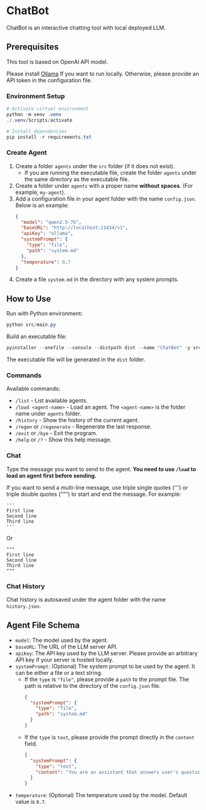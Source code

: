 # ChatBot
ChatBot is an interactive chatting tool with local deployed LLM.

## Prerequisites
This tool is based on OpenAI API model.

Please install [Ollama](https://ollama.com) If you want to run locally. Otherwise, please provide an API token in the configuration file.

### Environment Setup
```powershell
# Activate virtual environment
python -m venv .venv
./.venv/Scripts/activate

# Install dependencies
pip install -r requirements.txt
```

### Create Agent
1. Create a folder `agents` under the `src` folder (if it does not exist).
    - If you are running the executable file, create the folder `agents` under the same directory as the executable file.
1. Create a folder under `agents` with a proper name **without spaces**. (For example, `my-agent`).
1. Add a configuration file in your agent folder with the name `config.json`. Below is an example:
    ```json
    {
      "model": "qwen2.5-7b",
      "baseURL": "http://localhost:11434/v1",
      "apiKey": "ollama",
      "systemPrompt": {
        "type": "file",
        "path": "system.md"
      },
      "temperature": 0.7
    }
    ```
1. Create a file `system.md` in the directory with any system prompts.

## How to Use
Run with Python environment:
```powershell
python src/main.py
```

Build an executable file:
```powershell
pyinstaller --onefile --console --distpath dist --name "ChatBot" -y src/main.py
```
The executable file will be generated in the `dist` folder.

### Commands
Available commands:
- `/list` - List available agents.
- `/load <agent-name>` - Load an agent. The `<agent-name>` is the folder name under `agents` folder.
- `/history` - Show the history of the current agent.
- `/regen` or `/regenerate` - Regenerate the last response.
- `/exit` or `/bye` - Exit the program.
- `/help` or `/?` - Show this help message.

### Chat
Type the message you want to send to the agent. **You need to use `/load` to load an agent first before sending.**

If you want to send a multi-line message, use triple single quotes (''') or triple double quotes (""") to start and end the message. For example:

```
'''
First line
Second line
Third line
'''
```

Or

```
"""
First line
Second line
Third line
"""
```

### Chat History
Chat history is autosaved under the agent folder with the name `history.json`.

## Agent File Schema
- `model`: The model used by the agent.
- `baseURL`: The URL of the LLM server API.
- `apiKey`: The API key used by the LLM server. Please provide an arbitrary API key if your server is hosted locally.
- `systemPrompt`: (Optional) The system prompt to be used by the agent. It can be either a file or a text string.
    - If the `type` is `"file"`, please provide a `path` to the prompt file. The path is relative to the directory of the `config.json` file.
        ```json
        {
          "systemPrompt": {
            "type": "file",
            "path": "system.md"
          }
        }
        ```
    - If the `type` is `text`, please provide the prompt directly in the `content` field.
        ```json
        {
          "systemPrompt": {
            "type": "text",
            "content": "You are an assistant that answers user's questions."
          }
        }
        ```
- `temperature`: (Optional) The temperature used by the model. Default value is `0.7`.
